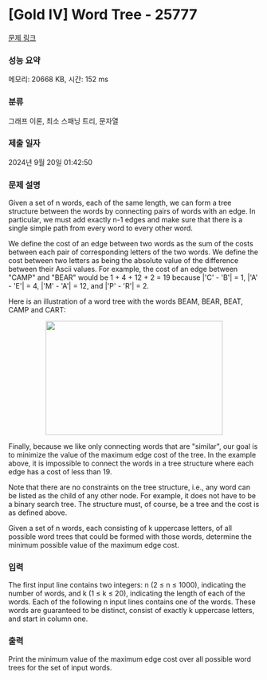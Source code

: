 # [Gold IV] Word Tree - 25777 

[문제 링크](https://www.acmicpc.net/problem/25777) 

### 성능 요약

메모리: 20668 KB, 시간: 152 ms

### 분류

그래프 이론, 최소 스패닝 트리, 문자열

### 제출 일자

2024년 9월 20일 01:42:50

### 문제 설명

<p>Given a set of n words, each of the same length, we can form a tree structure between the words by connecting pairs of words with an edge. In particular, we must add exactly n-1 edges and make sure that there is a single simple path from every word to every other word.</p>

<p>We define the cost of an edge between two words as the sum of the costs between each pair of corresponding letters of the two words. We define the cost between two letters as being the absolute value of the difference between their Ascii values. For example, the cost of an edge between "CAMP" and "BEAR" would be 1 + 4 + 12 + 2 = 19 because |'C' - 'B'| = 1, |'A' - 'E'| = 4, |'M' - 'A'| = 12, and |'P' - 'R'| = 2.</p>

<p>Here is an illustration of a word tree with the words BEAM, BEAR, BEAT, CAMP and CART:</p>

<p style="text-align: center;"><img alt="" src="" style="width: 355px; height: 229px;"></p>

<p>Finally, because we like only connecting words that are "similar", our goal is to minimize the value of the maximum edge cost of the tree. In the example above, it is impossible to connect the words in a tree structure where each edge has a cost of less than 19.</p>

<p>Note that there are no constraints on the tree structure, i.e., any word can be listed as the child of any other node. For example, it does not have to be a binary search tree. The structure must, of course, be a tree and the cost is as defined above.</p>

<p>Given a set of n words, each consisting of k uppercase letters, of all possible word trees that could be formed with those words, determine the minimum possible value of the maximum edge cost.</p>

### 입력 

 <p>The first input line contains two integers: n (2 ≤ n ≤ 1000), indicating the number of words, and k (1 ≤ k ≤ 20), indicating the length of each of the words. Each of the following n input lines contains one of the words. These words are guaranteed to be distinct, consist of exactly k uppercase letters, and start in column one.</p>

### 출력 

 <p>Print the minimum value of the maximum edge cost over all possible word trees for the set of input words.</p>


